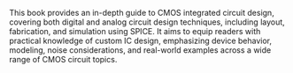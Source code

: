 This book provides an in-depth guide to CMOS integrated circuit design, covering both digital and analog circuit design techniques, including layout, fabrication, and simulation using SPICE. It aims to equip readers with practical knowledge of custom IC design, emphasizing device behavior, modeling, noise considerations, and real-world examples across a wide range of CMOS circuit topics.
